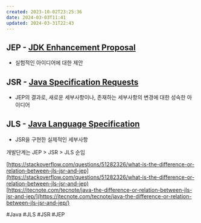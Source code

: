 ```yaml
---
created: 2023-10-02T23:25:36
date: 2024-03-03T11:41
updated: 2024-03-31T22:43
---
```

## JEP - [JDK Enhancement Proposal](https://openjdk.org/jeps/0)

- 실험적인 아이디어에 대한 제안

## JSR - [Java Specification Requests](https://jcp.org/en/jsr/all)

- JEP의 결과로, 새로운 세부사항이나, 존재하는 세부사항의 변경에 대한 성숙한 아이디어

## JLS - [Java Language Specification](https://docs.oracle.com/javase/specs/index.html)

- JSR을 구현한 실제적인 세부사항

개발단계는 JEP > JSR > JLS 순임

[https://stackoverflow.com/questions/51282326/what-is-the-difference-or-relation-between-jls-jsr-and-jep](https://stackoverflow.com/questions/51282326/what-is-the-difference-or-relation-between-jls-jsr-and-jep)  
[https://itecnote.com/tecnote/java-the-difference-or-relation-between-jls-jsr-and-jep/](https://itecnote.com/tecnote/java-the-difference-or-relation-between-jls-jsr-and-jep/)

#Java
#JLS
#JSR
#JEP